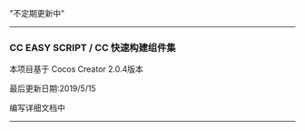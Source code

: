 "不定期更新中"
_______________________________

### CC EASY SCRIPT / CC 快速构建组件集

本项目基于 Cocos Creator 2.0.4版本

最后更新日期:2019/5/15

编写详细文档中

_______________________________

